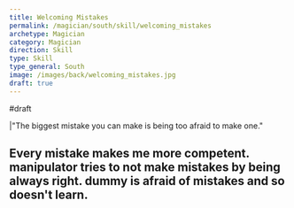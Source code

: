 ```yaml
---
title: Welcoming Mistakes
permalink: /magician/south/skill/welcoming_mistakes
archetype: Magician
category: Magician
direction: Skill
type: Skill
type_general: South
image: /images/back/welcoming_mistakes.jpg
draft: true
---
```

#draft   
  
|"The biggest mistake you can make is being too afraid to make one."  
  
Every mistake makes me more competent. manipulator tries to not make mistakes by being always right. dummy is afraid of mistakes and so doesn't learn. 
---

